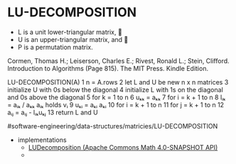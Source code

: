 # LU-DECOMPOSITION
* L is a unit lower-triangular matrix, 
* U is an upper-triangular matrix, and  
* P is a permutation matrix.


Cormen, Thomas H.; Leiserson, Charles E.; Rivest, Ronald L.; Stein, Clifford. Introduction to Algorithms (Page 815). The MIT Press. Kindle Edition. 

LU-DECOMPOSITION(A) 
1 n = A.rows 
2 let L and U be new n x n matrices 
3 initialize U with 0s below the diagonal 
4 initialize L with 1s on the diagonal and 0s above the diagonal 
5 for k = 1 to n 
6   uₖₖ = aₖₖ 
7   for i = k + 1 to n 
8     lᵢₖ = aᵢₖ / aₖₖ  aᵢₖ holds vᵢ
9     uₖᵢ = aₖᵢ  aₖᵢ 
10   for i = k + 1 to n 
11     for j = k + 1 to n 
12       aᵢⱼ = aᵢⱼ -  lᵢₖuₖⱼ 
13 return L and U

#software-engineering/data-structures/matricies/LU-DECOMPOSITION

* implementations
	* [LUDecomposition (Apache Commons Math 4.0-SNAPSHOT API)](http://commons.apache.org/proper/commons-math/apidocs/org/apache/commons/math4/linear/LUDecomposition.html)
	* 